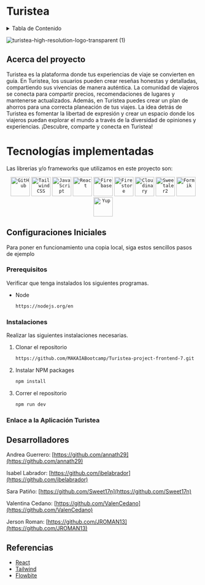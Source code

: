 <h1>Turistea </h1>

<!-- TABLE OF CONTENTS -->
<details>
  <summary>Tabla de Contenido</summary>
  <ol>
    <li>
      <a href="#about-the-project">Acerca del proyecto </a>
      <ul>
        <li><a href="#built-with">Tecnologías implementadas</a></li>
      </ul>
    </li>
    <li>
      <a href="#getting-started">Configuraciones Iniciales</a>
      <ul>
        <li><a href="#prerequisites">Prerequisitos</a></li>
        <li><a href="#installation">Instalaciones</a></li>
      </ul>
    </li>   
    <li><a href="#Enlace a la Aplicación Turistea">Aplicacion Turistea</a></li>
    <li><a href="#contact">Autores</a></li>
    <li><a href="#acknowledgments">Referencias</a></li>
  </ol>
</details>


![turistea-high-resolution-logo-transparent (1)](https://github.com/MAKAIABootcamp/Turistea-project-frontend-7/assets/117115178/1effc7df-a995-418f-b891-afb41b82a452)
<!-- ABOUT THE PROJECT -->
## Acerca del proyecto 

Turistea es la plataforma donde tus experiencias de viaje se convierten en guía. En Turistea, los usuarios pueden crear reseñas honestas y detalladas, compartiendo sus vivencias de manera auténtica. La comunidad de viajeros se conecta para compartir precios, recomendaciones de lugares y mantenerse actualizados. Además, en Turistea puedes crear un plan de ahorros para una correcta planeación de tus viajes. La idea detrás de Turistea es fomentar la libertad de expresión y crear un espacio donde los viajeros puedan explorar el mundo a través de la diversidad de opiniones y experiencias. ¡Descubre, comparte y conecta en Turistea!


# Tecnologías implementadas

Las librerias y/o frameworks que utilizamos en este proyecto son:


<div align="center">
	<code><img width="50" src="https://user-images.githubusercontent.com/25181517/192108374-8da61ba1-99ec-41d7-80b8-fb2f7c0a4948.png" alt="GitHub" title="GitHub"/></code>
	<code><img width="50" src="https://user-images.githubusercontent.com/25181517/202896760-337261ed-ee92-4979-84c4-d4b829c7355d.png" alt="Tailwind CSS" title="Tailwind CSS"/></code>
	<code><img width="50" src="https://user-images.githubusercontent.com/25181517/117447155-6a868a00-af3d-11eb-9cfe-245df15c9f3f.png" alt="JavaScript" title="JavaScript"/></code>
	<code><img width="50" src="https://user-images.githubusercontent.com/25181517/183897015-94a058a6-b86e-4e42-a37f-bf92061753e5.png" alt="React" title="React"/></code>
  <code><img width="50" src="https://www.comparasoftware.co/media/7110" alt="Firebase" title="Firebase"/></code>
  <code><img width="50" src="https://static.javatpoint.com/tutorial/firebase/images/firebase-firestore.png" alt="Firestore" title="Firestore"/></code>
  <code><img width="50" src="https://antoniofernandez.com/assets/blog/cloudinary.png" alt="Cloudinary" title="Cloudinary"/></code>
  <code><img width="50" src="https://miro.medium.com/v2/resize:fit:664/1*GeJg8f5WU_uM5EjfPwmX0Q.png" alt="Sweetaler2" title="Sweetaler2"/></code>
  <code><img width="50" src="https://encrypted-tbn0.gstatic.com/images?q=tbn:ANd9GcSdxgmwiwbIyfIFDIbTgO1jgAeFazePqJ_YJn52pEWNaQ&s" alt="Formik" title="Formik"/></code>
  <code><img width="50" src="https://miro.medium.com/v2/resize:fit:904/1*eYYtH7FRS5oIIyzQMt9goQ.png" alt="Yup" title="Yup"/></code>
  
  
  
  
  
</div>


<!-- GETTING STARTED -->
## Configuraciones Iniciales

Para poner en funcionamiento una copia local, siga estos sencillos pasos de ejemplo

### Prerequisitos

Verificar que tenga instalados los siguientes programas.
* Node
  ```sh
  https://nodejs.org/en
  ```

### Instalaciones

Realizar las siguientes instalaciones necesarias.

1. Clonar el repositorio
   ```sh
   https://github.com/MAKAIABootcamp/Turistea-project-frontend-7.git
   ```
2. Instalar NPM packages
   ```sh
   npm install
   ```
3. Correr el repositorio
   ```sh
   npm run dev
   ```
### Enlace a la Aplicación Turistea
<!-- CONTACT -->
## Desarrolladores

Andrea Guerrero: [https://github.com/annath29](https://github.com/annath29)

Isabel Labrador: [https://github.com/ibelabrador](https://github.com/ibelabrador)

Sara Patiño: [https://github.com/Sweet17n](https://github.com/Sweet17n)

Valentina Cedano: [https://github.com/ValenCedano](https://github.com/ValenCedano)

Jerson Roman: [https://github.com/JROMAN13](https://github.com/JROMAN13)



<!-- ACKNOWLEDGMENTS -->
## Referencias

* [React](https://legacy.reactjs.org/docs/hooks-intro.html)
* [Tailwind](https://tailwindcss.com/)
* [Flowbite](https://flowbite.com/)
